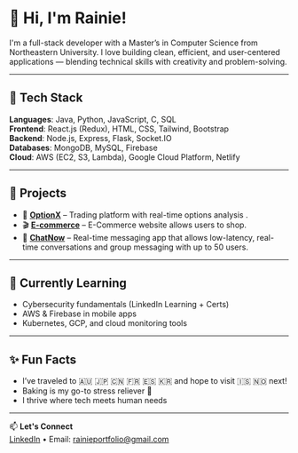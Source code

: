 <!-- GitHub Profile README -->

# 👋 Hi, I'm Rainie!

I'm a full-stack developer with a Master’s in Computer Science from Northeastern University. I love building clean, efficient, and user-centered applications — blending technical skills with creativity and problem-solving.

---

## 🔧 Tech Stack  
**Languages**: Java, Python, JavaScript, C, SQL  
**Frontend**: React.js (Redux), HTML, CSS, Tailwind, Bootstrap  
**Backend**: Node.js, Express, Flask, Socket.IO  
**Databases**: MongoDB, MySQL, Firebase  
**Cloud**: AWS (EC2, S3, Lambda), Google Cloud Platform, Netlify

---

## 💼 Projects  
- 🎯 **[OptionX](https://main--glistening-manatee-a73fc7.netlify.app/)** – Trading platform with real-time options analysis . 
- 🎬 **[E-commerce](https://stellar-genie-465324.netlify.app/)** – E-Commerce website allows users to shop.
- 🧋 **[ChatNow](https://starlit-snickerdoodle-deaa90.netlify.app/)** – Real-time messaging app that allows low-latency, real-time conversations and group messaging with up to 50 users.

---

## 🌱 Currently Learning  
- Cybersecurity fundamentals (LinkedIn Learning + Certs)  
- AWS & Firebase in mobile apps  
- Kubernetes, GCP, and cloud monitoring tools

---

## ✨ Fun Facts  
- I’ve traveled to 🇦🇺 🇯🇵 🇨🇳 🇫🇷 🇪🇸 🇰🇷 and hope to visit 🇮🇸 🇳🇴 next!  
- Baking is my go-to stress reliever 🍰  
- I thrive where tech meets human needs

---

📫 **Let's Connect**  
[LinkedIn](https://www.linkedin.com/in/rainie-z-238b30159/) • Email: rainieportfolio@gmail.com
